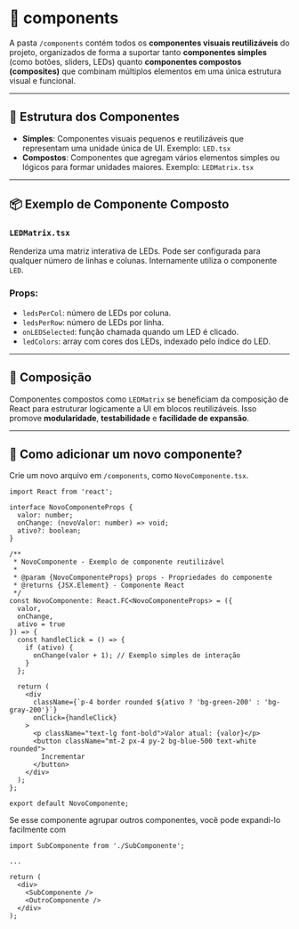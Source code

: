 # 📁 components

A pasta `/components` contém todos os **componentes visuais reutilizáveis** do projeto, organizados de forma a suportar tanto **componentes simples** (como botões, sliders, LEDs) quanto **componentes compostos (composites)** que combinam múltiplos elementos em uma única estrutura visual e funcional.

---

## 📌 Estrutura dos Componentes

- **Simples**: Componentes visuais pequenos e reutilizáveis que representam uma unidade única de UI. Exemplo: `LED.tsx`
- **Compostos**: Componentes que agregam vários elementos simples ou lógicos para formar unidades maiores. Exemplo: `LEDMatrix.tsx`

---

## 📦 Exemplo de Componente Composto

### `LEDMatrix.tsx`

Renderiza uma matriz interativa de LEDs. Pode ser configurada para qualquer número de linhas e colunas. Internamente utiliza o componente `LED`.

### Props:

- `ledsPerCol`: número de LEDs por coluna.
- `ledsPerRow`: número de LEDs por linha.
- `onLEDSelected`: função chamada quando um LED é clicado.
- `ledColors`: array com cores dos LEDs, indexado pelo índice do LED.

---

## 🔁 Composição

Componentes compostos como `LEDMatrix` se beneficiam da composição de React para estruturar logicamente a UI em blocos reutilizáveis. Isso promove **modularidade**, **testabilidade** e **facilidade de expansão**.

---

## 🧱 Como adicionar um novo componente?

Crie um novo arquivo em `/components`, como `NovoComponente.tsx`.
```tsx
import React from 'react';

interface NovoComponenteProps {
  valor: number;
  onChange: (novoValor: number) => void;
  ativo?: boolean;
}

/**
 * NovoComponente - Exemplo de componente reutilizável
 *
 * @param {NovoComponenteProps} props - Propriedades do componente
 * @returns {JSX.Element} - Componente React
 */
const NovoComponente: React.FC<NovoComponenteProps> = ({
  valor,
  onChange,
  ativo = true
}) => {
  const handleClick = () => {
    if (ativo) {
      onChange(valor + 1); // Exemplo simples de interação
    }
  };

  return (
    <div
      className={`p-4 border rounded ${ativo ? 'bg-green-200' : 'bg-gray-200'}`}
      onClick={handleClick}
    >
      <p className="text-lg font-bold">Valor atual: {valor}</p>
      <button className="mt-2 px-4 py-2 bg-blue-500 text-white rounded">
        Incrementar
      </button>
    </div>
  );
};

export default NovoComponente;
```
Se esse componente agrupar outros componentes, você pode expandi-lo facilmente com
```tsx
import SubComponente from './SubComponente';

...

return (
  <div>
    <SubComponente />
    <OutroComponente />
  </div>
);
```

